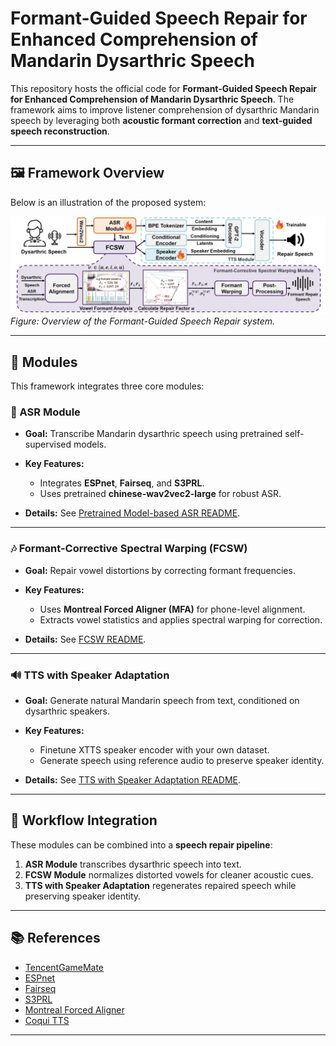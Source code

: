 # Formant-Guided Speech Repair for Enhanced Comprehension of Mandarin Dysarthric Speech

This repository hosts the official code for **Formant-Guided Speech Repair for Enhanced Comprehension of Mandarin Dysarthric Speech**.
The framework aims to improve listener comprehension of dysarthric Mandarin speech by leveraging both **acoustic formant correction** and **text-guided speech reconstruction**.

---

## 🖼 Framework Overview

Below is an illustration of the proposed system:

![Framework](./Figures/framework.jpg)
*Figure: Overview of the Formant-Guided Speech Repair system.*

---

## 📂 Modules

This framework integrates three core modules:

### 📝 ASR Module

* **Goal:** Transcribe Mandarin dysarthric speech using pretrained self-supervised models.
* **Key Features:**

  * Integrates **ESPnet**, **Fairseq**, and **S3PRL**.
  * Uses pretrained **chinese-wav2vec2-large** for robust ASR.
* **Details:** See [Pretrained Model-based ASR README](./ESPnet/CDSD/README.md).

---

### 🎶 Formant-Corrective Spectral Warping (FCSW)

* **Goal:** Repair vowel distortions by correcting formant frequencies.
* **Key Features:**

  * Uses **Montreal Forced Aligner (MFA)** for phone-level alignment.
  * Extracts vowel statistics and applies spectral warping for correction.
* **Details:** See [FCSW README](./FCSW/README.md).

---

### 🔊 TTS with Speaker Adaptation

* **Goal:** Generate natural Mandarin speech from text, conditioned on dysarthric speakers.
* **Key Features:**

  * Finetune XTTS speaker encoder with your own dataset.
  * Generate speech using reference audio to preserve speaker identity.
* **Details:** See [TTS with Speaker Adaptation README](./XTTS/README.md).

---

## 🔗 Workflow Integration

These modules can be combined into a **speech repair pipeline**:

1. **ASR Module** transcribes dysarthric speech into text.
2. **FCSW Module** normalizes distorted vowels for cleaner acoustic cues.
3. **TTS with Speaker Adaptation** regenerates repaired speech while preserving speaker identity.

---

## 📚 References

* [TencentGameMate](https://github.com/TencentGameMate)
* [ESPnet](https://github.com/espnet/espnet)
* [Fairseq](https://github.com/facebookresearch/fairseq)
* [S3PRL](https://github.com/s3prl/s3prl)
* [Montreal Forced Aligner](https://montreal-forced-aligner.readthedocs.io/en/latest/getting_started.html)
* [Coqui TTS](https://github.com/coqui-ai/TTS)

---



